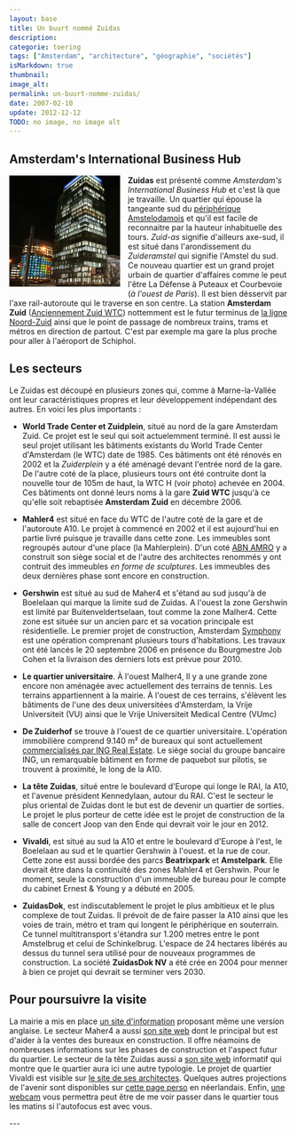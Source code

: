 ```yaml
---
layout: base
title: Un buurt nommé Zuidas
description: 
categorie: toering
tags: ["Amsterdam", "architecture", "géographie", "sociétés"]
isMarkdown: true
thumbnail: 
image_alt: 
permalink: un-buurt-nomme-zuidas/
date: 2007-02-10
update: 2012-12-12
TODO: no image, no image alt
---
```




<h2>Amsterdam's International Business Hub</h2>
<p><a href="http://flickr.com/photos/13274211@N00/360514331/"><img src="/public/images/photos/2007-02/wtc-toren-zuidas-200.jpg" alt="Tour WTC la nuit" style="float:left; margin: 0 1em 1em 0;" /></a>
<strong>Zuidas</strong> est présenté comme <em>Amsterdam's International Business Hub</em> et c'est là que je travaille. Un quartier qui épouse la tangeante sud du <a href="">périphérique Amstelodamois</a> et qu'il est facile de reconnaitre par la hauteur inhabituelle des tours. <em>Zuid-as</em> signifie d'ailleurs axe-sud, il est situé dans l'arondissement du <em>Zuideramstel</em> qui signifie l'Amstel du sud. Ce nouveau quartier est un grand projet urbain de quartier d'affaires comme le peut l'être La Défense à Puteaux et Courbevoie (<em>à l'ouest de Paris</em>). Il est bien désservit par l'axe rail-autoroute qui le traverse en son centre. La station <strong>Amsterdam Zuid</strong> (<a href="/station-zuid-wtc-devient-amsterdam-zuid">Anciennement Zuid WTC</a>) nottemment est le futur terminus de <a href="">la ligne Noord-Zuid</a> ainsi que le point de passage de nombreux trains, trams et métros en direction de partout. C'est par exemple ma gare la plus proche pour aller à l'aéroport de Schiphol.</p>
<h2>Les secteurs</h2>
<p>Le Zuidas est découpé en plusieurs zones qui, comme à Marne-la-Vallée ont leur caractéristiques propres et leur développement indépendant des autres. En voici les plus importants&nbsp;:</p>
<ul>
<li><strong>World Trade Center et Zuidplein</strong>, situé au nord de la gare Amsterdam Zuid. Ce projet est le seul qui soit actuelemment terminé. Il est aussi le seul projet utilisant les bâtiments existants du World Trade Center d'Amsterdam (le WTC) date de 1985. Ces bâtiments ont été rénovés en 2002 et la <em>Zuiderplein</em> y a été aménagé devant l'entrée nord de la gare. De l'autre coté de la place, plusieurs tours ont été contruite dont la nouvelle tour de 105m de haut, la WTC H (voir photo) achevée en 2004. Ces bâtiments ont donné leurs noms à la gare <strong>Zuid WTC</strong> jusqu'à ce qu'elle soit rebaptisée <strong>Amsterdam Zuid</strong> en décembre 2006.</li>
</ul>
<ul>
<li><strong>Mahler4</strong> est situé en face du WTC de l'autre coté de la gare et de l'autoroute A10. Le projet à commencé en 2002 et il est aujourd'hui en partie livré puisque je travaille dans cette zone. Les immeubles sont regroupés autour d'une place (la Mahlerplein). D'un coté <a href="/?q=ABN+AMRO">ABN AMRO</a> y a construit son siège social et de l'autre des architectes renommés y ont contruit des immeubles <em>en forme de sculptures</em>. Les immeubles des deux dernières phase sont encore en construction.</li>
</ul>
<ul>
<li><strong>Gershwin</strong> est situé au sud de Maher4 et s'étand au sud jusqu'à de Boelelaan qui marque la limite sud de Zuidas. A l'ouest la zone Gershwin est limité par Buitenveldertselaan, tout comme la zone Malher4. Cette zone est située sur un ancien parc et sa vocation principale est résidentielle. Le premier projet de construction, Amsterdam <a href="http://drooderfiets.tumblr.com/post/94447997/devant-les-nouvelles-tours-symphonie-de-zuidas">Symphony</a> est une opération comprenant plusieurs tours d'habitations. Les travaux ont été lancés le 20 septembre 2006 en présence du Bourgmestre Job Cohen et la livraison des derniers lots est prévue pour 2010.</li>
</ul>
<ul>
<li><strong>Le quartier universitaire</strong>. À l'ouest Malher4, Il y a une grande zone encore non aménagée avec actuellement des terrains de tennis. Les terrains appartiennent à la mairie. À l'ouest de ces terrains, s'élèvent les bâtiments de l'une des deux universitées d'Amsterdam, la Vrije Universiteit (VU) ainsi que le Vrije Universiteit Medical Centre (VUmc)</li>
</ul>
<ul>
<li><strong>De Zuiderhof</strong> se trouve à l'ouest de ce quartier universitaire. L'opération immobilière comprend 9.140 m² de bureaux qui sont actuellement <a href="http://www.zuiderhof.com/">commercialisés par ING Real Estate</a>. Le siège social du groupe bancaire ING, un remarquable bâtiment en forme de paquebot sur pilotis, se trouvent à proximité, le long de la A10. </li>
</ul>
<ul>
<li><strong>La tête Zuidas</strong>, situé entre le boulevard d'Europe qui longe le RAI, la A10, et l'avenue président Kennedylaan, autour du RAI. C'est le secteur le plus oriental de Zuidas dont le but est de devenir un quartier de sorties. Le projet le plus porteur de cette idée est le projet de construction de la salle de concert Joop van den Ende qui devrait voir le jour en 2012.</li>
</ul>
<ul>
<li><strong>Vivaldi</strong>, est situé au sud la A10 et entre le boulevard d'Europe à l'est, le Boelelaan au sud et le quartier Gershwin à l'ouest. et la rue de cour. Cette zone est aussi bordée des parcs <strong>Beatrixpark</strong> et <strong>Amstelpark</strong>. Elle devrait être dans la continuité des zones Mahler4 et Gershwin. Pour le moment, seule la construction d'un immeuble de bureau pour le compte du cabinet Ernest &amp; Young y a débuté en 2005.</li>
</ul>
<ul>
<li><strong>ZuidasDok</strong>, est indiscutablement le projet le plus ambitieux et le plus complexe de tout Zuidas. Il prévoit de de faire passer la A10 ainsi que les voies de train, métro et tram qui longent le périphérique en souterrain. Ce tunnel multitransport s'étandra sur 1.200 metres entre le pont Amstelbrug et celui de Schinkelbrug. L'espace de 24 hectares libérés au dessus du tunnel sera utilisé pour de nouveaux programmes de construction. La société <strong>ZuidasDok NV</strong> a été crée en 2004 pour menner à bien ce projet qui devrait se terminer vers 2030.</li>
</ul>
<h2>Pour poursuivre la visite</h2>
<p>La mairie a mis en place <a href="http://www.zuidas.nl/">un site d'information</a> proposant même une version anglaise. Le secteur Maher4 a aussi <a href="http://www.mahler4.nl/">son site web</a> dont le principal but est d'aider à la ventes des bureaux en construction. Il offre néamoins de nombreuses informations sur les phases de construction et l'aspect futur du quartier. Le secteur de la tête Zuidas aussi a <a href="http://www.kopzuidas.nl">son site web</a> informatif qui montre que le quartier aura ici une autre typologie. Le projet de quartier Vivaldi est visible sur <a href="http://www.ciiid.nl/project.asp?cat=3&amp;prj=778-VIVALDI">le site de ses architectes</a>. Quelques autres projections de l'avenir sont disponibles sur <a href="http://deltametropolis.nl.tripod.com/nl/id18.html">cette page perso</a> en néerlandais. Enfin, <a href="http://zuidas.webcam.nl/">une webcam</a> vous permettra peut être de me voir passer dans le quartier tous les matins si l'autofocus est avec vous.
</p>
---
<!-- post notes:
http://www.emporis.com/en/wm/zo/?id=100221
http://nl.wikipedia.org/wiki/Zuidas
--->
